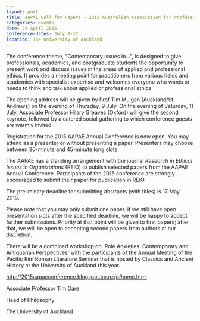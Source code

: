 ```yaml
---
layout: post
title: AAPAE Call for Papers - 2015 Australian Association for Professional & Applied Ethics (AAPAE) Annual Conference
categories: events
date: 24 April 2015
conference-dates: July 9-12
location: The University of Auckland
---
```


The conference theme, "Contemporary issues in...",  is designed to give professionals, academics, and postgraduate students the opportunity to present work and discuss issues in the areas of applied and professional ethics. It provides a meeting point for practitioners from various fields and academics with specialist expertise and welcomes everyone who wants or needs to think and talk about applied or professional ethics.

The opening address will be given by Prof Tim Mulgan (Auckland/St Andrews) on the evening of Thursday, 9 July. On the evening of Saturday, 11 July, Associate Professor Hilary Greaves (Oxford) will give the second keynote, followed by a catered social gathering to which conference guests are warmly invited.

Registration for the 2015 AAPAE Annual Conference is now open. You may attend as a presenter or without presenting a paper. Presenters may choose between 30-minute and 45-minute long slots.

The AAPAE has a standing arrangement with the journal *Research in Ethical Issues in Organizations* (REIO) to publish selected papers from the AAPAE Annual Conference. Participants of the 2015 conference are strongly encouraged to submit their paper for publication in REIO.

The preliminary deadline for submitting abstracts (with titles) is 17 May 2015.

Please note that you may only submit one paper. If we still have open presentation slots after the specified deadline, we will be happy to accept further submissions. Priority at that point will be given to first papers; after that, we will be open to accepting second papers from authors at our discretion.

There will be a combined workshop on 'Role Anxieties: Contemporary and Antiquarian Perspectives' with the participants of the Annual Meeting of the Pacific Rim Roman Literature Seminar that is hosted by Classics and Ancient History at the University of Auckland this year.

http://2015aapaeconference.blogspot.co.nz/p/home.html

Associate Professor Tim Dare

Head of Philosophy

The University of Auckland
